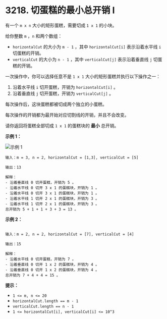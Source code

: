 # 3218. 切蛋糕的最小总开销 I

有一个 `m x n` 大小的矩形蛋糕，需要切成 `1 x 1` 的小块。

给你整数 `m` ，`n` 和两个数组：

- `horizontalCut` 的大小为 `m - 1` ，其中 `horizontalCut[i]` 表示沿着水平线 `i` 切蛋糕的开销。
- `verticalCut` 的大小为 `n - 1` ，其中 `verticalCut[j]` 表示沿着垂直线 `j` 切蛋糕的开销。

一次操作中，你可以选择任意不是 `1 x 1` 大小的矩形蛋糕并执行以下操作之一：

1. 沿着水平线 `i` 切开蛋糕，开销为 `horizontalCut[i]` 。
2. 沿着垂直线 `j` 切开蛋糕，开销为 `verticalCut[j]` 。

每次操作后，这块蛋糕都被切成两个独立的小蛋糕。

每次操作的开销都为最开始对应切割线的开销，并且不会改变。

请你返回将蛋糕全部切成 `1 x 1` 的蛋糕块的 **最小** 总开销。

**示例 1：**

![示例 1](https://assets.leetcode.com/uploads/2024/06/04/ezgifcom-animated-gif-maker-1.gif)

```()
输入：m = 3, n = 2, horizontalCut = [1,3], verticalCut = [5]

输出：13

解释：
- 沿着垂直线 0 切开蛋糕，开销为 5 。
- 沿着水平线 0 切开 3 x 1 的蛋糕块，开销为 1 。
- 沿着水平线 0 切开 3 x 1 的蛋糕块，开销为 1 。
- 沿着水平线 1 切开 2 x 1 的蛋糕块，开销为 3 。
- 沿着水平线 1 切开 2 x 1 的蛋糕块，开销为 3 。
总开销为 5 + 1 + 1 + 3 + 3 = 13 。
```

**示例 2：**

```()

输入：m = 2, n = 2, horizontalCut = [7], verticalCut = [4]

输出：15

解释：
- 沿着水平线 0 切开蛋糕，开销为 7 。
- 沿着垂直线 0 切开 1 x 2 的蛋糕块，开销为 4 。
- 沿着垂直线 0 切开 1 x 2 的蛋糕块，开销为 4 。
总开销为 7 + 4 + 4 = 15 。
```

**提示：**

- `1 <= m, n <= 20`
- `horizontalCut.length == m - 1`
- `verticalCut.length == n - 1`
- `1 <= horizontalCut[i], verticalCut[i] <= 10^3`
